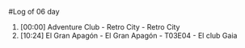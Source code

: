 #Log of 06 day

1. [00:00] Adventure Club - Retro City - Retro City
1. [10:24] El Gran Apagón - El Gran Apagón - T03E04 - El club Gaia
